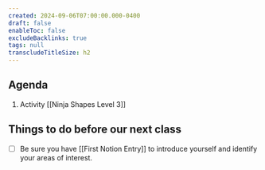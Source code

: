```yaml
---
created: 2024-09-06T07:00:00.000-0400
draft: false
enableToc: false
excludeBacklinks: true
tags: null
transcludeTitleSize: h2
---
```


## Agenda
1. Activity [[Ninja Shapes Level 3]]

## Things to do before our next class
- [ ] Be sure you have [[First Notion Entry]] to introduce yourself and identify your areas of interest.